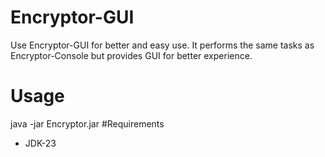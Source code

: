 # Encryptor-GUI
Use Encryptor-GUI for better and easy use.
It performs the same tasks as Encryptor-Console but provides GUI for better experience.
# Usage
java -jar Encryptor.jar
#Requirements
* JDK-23
